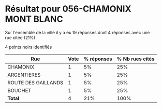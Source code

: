 # Résultat pour 056-CHAMONIX MONT BLANC

Sur l'ensemble de la ville il y a eu 19 réponses dont 4 réponses avec une rue citée (21%)

4 points noirs identifiés

| Rue | Vote | % réponses | % Nb rues cités|
|-----|------|------------|----------------|
| CHAMONIX | 1 | 5% | 25%|
| ARGENTIERES | 1 | 5% | 25%|
| ROUTE DES GAILLANDS | 1 | 5% | 25%|
| BOUCHET | 1 | 5% | 25%|
| **Total** | 4 | 21% | 100%|
